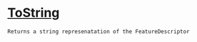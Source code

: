 # [ToString](./FeatureDescriptor-100663418.md)

`Returns a string represenatation of the FeatureDescriptor`
